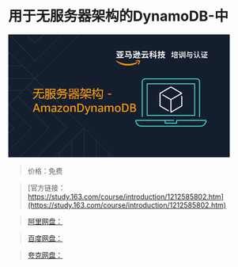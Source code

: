 # 用于无服务器架构的DynamoDB-中

![img](../../../assets/study163/free/9d7f8d4057784f68af1d9367da8e0b58.png)

> 价格：免费

> [官方链接：https://study.163.com/course/introduction/1212585802.htm](https://study.163.com/course/introduction/1212585802.htm)

> [阿里网盘：]()

> [百度网盘：]()

> [夸克网盘：]()

